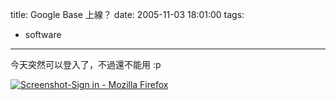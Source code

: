 title: Google Base 上線？
date: 2005-11-03 18:01:00
tags: 
- software
---

今天突然可以登入了，不過還不能用 :p

[![Screenshot-Sign in - Mozilla Firefox](http://static.flickr.com/33/59300978_2f65761217_m.jpg)](http://www.flickr.com/photos/yurenju/59300978/ "Photo Sharing")
